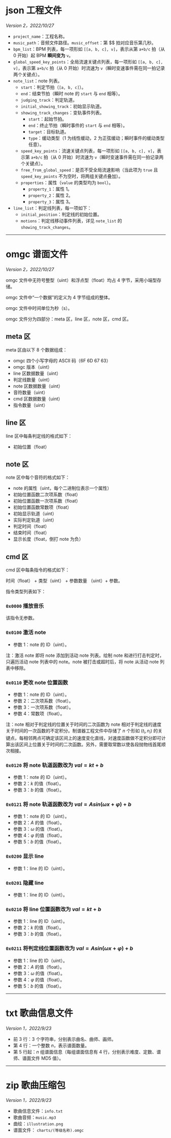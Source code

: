 # json 工程文件

*Version 2，2022/10/27*

- `project_name`：工程名称。
- `music_path`：音频文件路径。`music_offset`：第 $$ 拍对应音乐第几秒。
- `bpm_list`：BPM 列表，每一项形如 `[[a, b, c], v]`，表示从第 `a+b/c` 拍（从 $0$ 开始）起 BPM **瞬间变为** `v`。
- `global_speed_key_points`：全局流速关键点列表，每一项形如 `[[a, b, c], v]`，表示第 `a+b/c` 拍（从 $0$ 开始）时流速为 `v`（瞬时变速事件需在同一拍记录两个关键点）。
- `note_list`：note 列表。
  - `start`：判定节拍（`[a, b, c]`）。
  - `end`：结束节拍（瞬时 note 的 `start` 与  `end` 相等）。
  - `judging_track`：判定轨道。
  - `initial_showing_track`：初始显示轨道。
  - `showing_track_changes`：变轨事件列表。
    - `start`：起始节拍。
    - `end`：终止节拍（瞬时事件的 `start` 与  `end` 相等）。
    - `target`：目标轨道。
    - `type`：缓动类型（$1$ 为线性缓动，$2$ 为正弦缓动；瞬时事件的缓动类型任意）。
  - `speed_key_points`：流速关键点列表，每一项形如 `[[a, b, c], v]`，表示第 `a+b/c` 拍（从 $0$ 开始）时流速为 `v`（瞬时变速事件需在同一拍记录两个关键点）。
  - `free_from_global_speed`：是否不受全局流速影响（当此项为 `true` 且 `speed_key_points` 不为空时，将两组关键点叠加）。
  - `properties`：属性（`value` 的类型均为 `bool`）。
    - `property_1`：属性 1。
    - `property_2`：属性 2。
    - `property_3`：属性 3。
- `line_list`：判定线列表，每一项如下：
  - `initial_position`：判定线的初始位置。
  - `motions`：判定线移动事件列表，详见 `note_list` 的 `showing_track_changes`。

---

# omgc 谱面文件

*Version 2，2022/10/27*

omgc 文件中无符号整型（uint）和浮点型（float）均占 4 字节，采用小端型存储。

omgc 文件中“一个数据”的定义为 4 字节组成的整体。

omgc 文件中时间单位为秒（s）。

omgc 文件分为四部分：meta 区，line 区，note 区，cmd 区。

## meta 区

meta 区由以下 8 个数据组成：

- omgc 四个小写字母的 ASCII 码（6F 6D 67 63）
- omgc 版本（uint）
- line 区数据数量（uint）
- 判定线数量（uint）
- note 区数据数量（uint）
- 音符数量（uint）
- cmd 区数据数量（uint）
- 指令数量（uint）

## line 区

line 区中每条判定线的格式如下：

- 初始位置（float）

## note 区

note 区中每个音符的格式如下：

- note 的属性（uint，每个二进制位表示一个属性）
- 初始位置函数二次项系数（float）
- 初始位置函数一次项系数（float）
- 初始位置函数常数项（float）
- 初始显示轨道（uint）
- 实际判定轨道（uint）
- 判定时间（float）
- 结束时间（float）
- 显示长度（float，倒打 note 为负）

## cmd 区

cmd 区中每条指令的格式如下：

时间（float） + 类型（uint） + 参数数量 （uint）+ 参数。

指令类型列表如下：

### `0x0000` 播放音乐

该指令无参数。

### `0x0100` 激活 note

- 参数 1：note 的 ID（uint）。

注：激活 note 即将 note 添加到活动 note 列表。绘制 note 和进行打击判定时，只遍历活动 note 列表中的 note。note 被打击或超时后，将 note 从活动 note 列表中移除。

### `0x0110` 更改 note 位置函数

- 参数 1：note 的 ID（uint）。
- 参数 2：二次项系数（float）。
- 参数 3：一次项系数（float）。
- 参数 4：常数项（float）。

注：note 相对于判定线的位置关于时间的二次函数为 note 相对于判定线的速度关于时间的一次函数的不定积分。制谱器工程文件中存储了 $n$ 个形如 $(t_i,n_i)$ 的关键点，每相邻两点可确定该区间上的速度变化直线，对速度函数做不定积分即可计算出该区间上位置关于时间的二次函数。另外，需要取常数以使各段抛物线首尾顺次相接。

### `0x0120` 将 note 轨道函数改为 $val=kt+b$

- 参数 1：note 的 ID（uint）。
- 参数 2：$k$ 的值（float）。
- 参数 3：$b$ 的值（float）。

### `0x0121` 将 note 轨道函数改为 $val=Asin(\omega x+\varphi)+b$

- 参数 1：note 的 ID（uint）。
- 参数 2：$A$ 的值（float）。
- 参数 3：$\omega$ 的值（float）。
- 参数 4：$\varphi$ 的值（float）。
- 参数 5：$b$ 的值（float）。

### `0x0200` 显示 line

- 参数 1：line 的 ID（uint）。

### `0x0201` 隐藏 line

- 参数 1：line 的 ID（uint）。

### `0x0210` 将 line 位置函数改为 $val=kt+b$

- 参数 1：line 的 ID（uint）。
- 参数 2：$k$ 的值（float）。
- 参数 3：$b$ 的值（float）。

### `0x0211` 将判定线位置函数改为 $val=Asin(\omega x+\varphi)+b$

- 参数 1：line 的 ID（uint）。
- 参数 2：$A$ 的值（float）。
- 参数 3：$\omega$ 的值（float）。
- 参数 4：$\varphi$ 的值（float）。
- 参数 5：$b$ 的值（float）。

---

# txt 歌曲信息文件

*Version 1，2022/9/23*

- 前 3 行：3 个字符串，分别表示曲名、曲师、画师。
- 第 4 行：一个整数 $n$，表示谱面数量。
- 第 5 行起：$n$ 组谱面信息（每组谱面信息有 4 行，分别表示难度、定数、谱师、谱面文件 MD5 值）。

---

# zip 歌曲压缩包

*Version 1，2022/9/23*

- 歌曲信息文件：`info.txt`
- 歌曲音频：`music.mp3`
- 曲绘：`illustration.png`
- 谱面文件： `charts/(等级名称).omgc`
